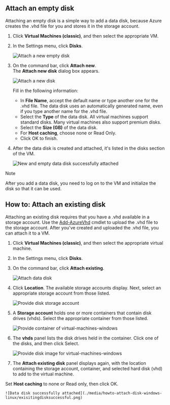 ## Attach an empty disk
Attaching an empty disk is a simple way to add a data disk, because Azure creates the .vhd file for you and stores it in the storage account.

1. Click **Virtual Machines (classic)**, and then select the appropriate VM.

2. In the Settings menu, click **Disks**.

   ![Attach a new empty disk](./media/howto-attach-disk-windows-linux/menudisksattachnew.png)

3. On the command bar, click **Attach new**.  
    The **Attach new disk** dialog box appears.

    ![Attach a new disk](./media/howto-attach-disk-windows-linux/newdiskdetail.png)

    Fill in the following information:
    - In **File Name**, accept the default name or type another one for the .vhd file. The data disk uses an automatically generated name, even if you type another name for the .vhd file.
    - Select the **Type** of the data disk. All virtual machines support standard disks. Many virtual machines also support premium disks.
    - Select the **Size (GB)** of the data disk.
    - For **Host caching**, choose none or Read Only.
    - Click OK to finish.

4. After the data disk is created and attached, it's listed in the disks section of the VM.

   ![New and empty data disk successfully attached](./media/howto-attach-disk-windows-linux/newdiskemptysuccessful.png)

> [!NOTE]
> After you add a data disk, you need to log on to the VM and initialize the disk so that it can be used.

## How to: Attach an existing disk
Attaching an existing disk requires that you have a .vhd available in a storage account. Use the [Add-AzureVhd](https://msdn.microsoft.com/zh-cn/library/azure/dn495173.aspx) cmdlet to upload the .vhd file to the storage account. After you've created and uploaded the .vhd file, you can attach it to a VM.

1. Click **Virtual Machines (classic)**, and then select the appropriate virtual machine.

2. In the Settings menu, click **Disks**.

3. On the command bar, click **Attach existing**.

    ![Attach data disk](./media/howto-attach-disk-windows-linux/menudisksattachexisting.png)

4. Click **Location**. The available storage accounts display. Next, select an appropriate storage account from those listed.

    ![Provide disk storage account](./media/howto-attach-disk-windows-linux/existdiskstorageaccounts.png)

5. A **Storage account** holds one or more containers that contain disk drives (vhds). Select the appropriate container from those listed.

    ![Provide container of virtual-machines-windows](./media/howto-attach-disk-windows-linux/existdiskcontainers.png)

6. The **vhds** panel lists the disk drives held in the container. Click one of the disks, and then click Select.

    ![Provide disk image for virtual-machines-windows](./media/howto-attach-disk-windows-linux/existdiskvhds.png)

7. The **Attach existing disk** panel displays again, with the location containing the storage account, container, and selected hard disk (vhd) to add to the virtual machine.

  Set **Host caching** to none or Read only, then click OK.

    ![Data disk successfully attached](./media/howto-attach-disk-windows-linux/exisitingdisksuccessful.png)